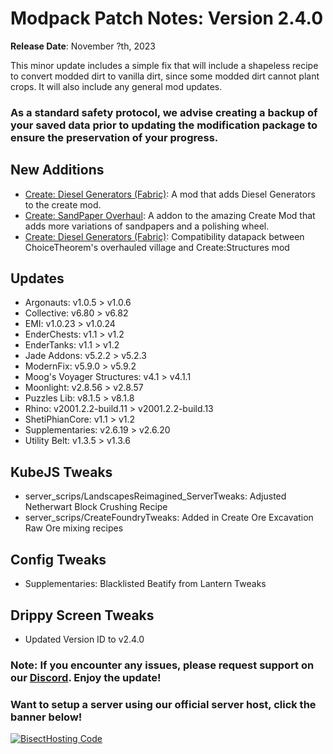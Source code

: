 # Modpack Patch Notes: Version 2.4.0
**Release Date**: November ?th, 2023

This minor update includes a simple fix that will include a shapeless recipe to convert modded dirt to vanilla dirt, since some modded dirt cannot plant crops. It will also include any general mod updates.
### As a standard safety protocol, we advise creating a backup of your saved data prior to updating the modification package to ensure the preservation of your progress.

## New Additions
- [Create: Diesel Generators (Fabric)](https://modrinth.com/mod/create-diesel-generators-fabric): A mod that adds Diesel Generators to the create mod.
- [Create: SandPaper Overhaul](https://modrinth.com/mod/create-sandpaper-overhaul): A addon to the amazing Create Mod that adds more variations of sandpapers and a polishing wheel.
- [Create: Diesel Generators (Fabric)](https://modrinth.com/datapack/ctov-create-structures): Compatibility datapack between ChoiceTheorem's overhauled village and Create:Structures mod
## Updates
- Argonauts: v1.0.5 > v1.0.6
- Collective: v6.80 > v6.82
- EMI: v1.0.23 > v1.0.24
- EnderChests: v1.1 > v1.2
- EnderTanks: v1.1 > v1.2
- Jade Addons: v5.2.2 > v5.2.3
- ModernFix: v5.9.0 > v5.9.2
- Moog's Voyager Structures: v4.1 > v4.1.1
- Moonlight: v2.8.56 > v2.8.57
- Puzzles Lib: v8.1.5 > v8.1.8
- Rhino: v2001.2.2-build.11 > v2001.2.2-build.13
- ShetiPhianCore: v1.1 > v1.2
- Supplementaries: v2.6.19 > v2.6.20
- Utility Belt: v1.3.5 > v1.3.6
## KubeJS Tweaks
- server_scrips/LandscapesReimagined_ServerTweaks: Adjusted Netherwart Block Crushing Recipe
- server_scrips/CreateFoundryTweaks: Added in Create Ore Excavation Raw Ore mixing recipes
## Config Tweaks
- Supplementaries: Blacklisted Beatify from Lantern Tweaks
## Drippy Screen Tweaks
- Updated Version ID to v2.4.0
### Note: If you encounter any issues, please request support on our [Discord](https://discord.gg/quenZthXgy). Enjoy the update!
### Want to setup a server using our official server host, click the banner below!
[![BisectHosting Code](https://raw.githubusercontent.com/M0nkeyPr0grammer/Landscapes-Reimagined/main/BH_Landscape_reimagined.png)](https://bisecthosting.com/landscapes_reimagined?r=modrinth+chanelog)
